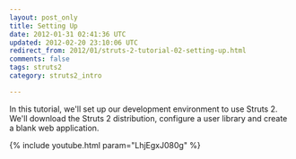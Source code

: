 ```yaml
---           
layout: post_only
title: Setting Up
date: 2012-01-31 02:41:36 UTC
updated: 2012-02-20 23:10:06 UTC
redirect_from: 2012/01/struts-2-tutorial-02-setting-up.html
comments: false
tags: struts2
category: struts2_intro

---
```


In this tutorial, we'll set up our development environment to use Struts 2. We'll download the Struts 2 distribution, configure a user library and create a blank web application.

{% include youtube.html param="LhjEgxJ080g" %}